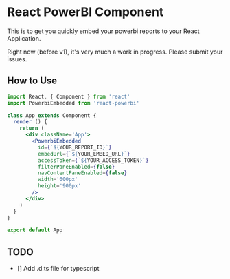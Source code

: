 # React PowerBI Component

This is to get you quickly embed your powerbi reports to your React Application.

Right now (before v1), it's very much a work in progress.  Please submit your issues.

## How to Use

```jsx
import React, { Component } from 'react'
import PowerbiEmbedded from 'react-powerbi'

class App extends Component {
  render () {
    return (
      <div className='App'>
        <PowerbiEmbedded
          id={`${YOUR_REPORT_ID}`}
          embedUrl={`${YOUR_EMBED_URL}`}
          accessToken={`${YOUR_ACCESS_TOKEN}`}
          filterPaneEnabled={false}
          navContentPaneEnabled={false}
          width='600px'
          height='900px'
        />
      </div>
    )
  }
}

export default App
```

## TODO
- [] Add .d.ts file for typescript
